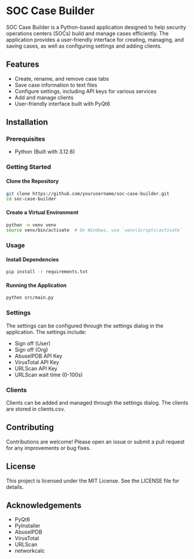 # SOC Case Builder

SOC Case Builder is a Python-based application designed to help security operations centers (SOCs) build and manage cases efficiently. The application provides a user-friendly interface for creating, managing, and saving cases, as well as configuring settings and adding clients.

## Features

- Create, rename, and remove case tabs
- Save case information to text files
- Configure settings, including API keys for various services
- Add and manage clients
- User-friendly interface built with PyQt6

## Installation

### Prerequisites

- Python (Built with 3.12.6)

### Getting Started
#### Clone the Repository
```sh
git clone https://github.com/yourusername/soc-case-builder.git
cd soc-case-builder
```
#### Create a Virtual Environment
```sh
python -m venv venv
source venv/bin/activate  # On Windows, use `venv\Scripts\activate`
```
### Usage
#### Install Dependencies
```sh
pip install -r requirements.txt
```
#### Running the Application
```sh
python src/main.py
```

### Settings
The settings can be configured through the settings dialog in the application. The settings include:

- Sign off (User)
- Sign off (Org)
- AbuseIPDB API Key
- VirusTotal API Key
- URLScan API Key
- URLScan wait time (0-100s)

### Clients
Clients can be added and managed through the settings dialog. The clients are stored in clients.csv.

## Contributing
Contributions are welcome! Please open an issue or submit a pull request for any improvements or bug fixes.

## License
This project is licensed under the MIT License. See the LICENSE file for details.

## Acknowledgements
- PyQt6
- PyInstaller
- AbuseIPDB
- VirusTotal
- URLScan
- networkcalc

